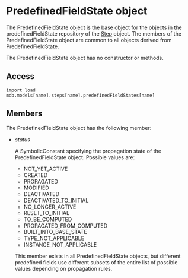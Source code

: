 # PredefinedFieldState object

The PredefinedFieldState object is the base object for the objects in the predefinedFieldState repository of the [Step](https://help.3ds.com/2022/english/DSSIMULIA_Established/SIMACAEKERRefMap/simaker-c-steppyc.htm?ContextScope=all) object. The members of the PredefinedFieldState object are common to all objects derived from PredefinedFieldState.

The PredefinedFieldState object has no constructor or methods.

## Access

```
import load
mdb.models[name].steps[name].predefinedFieldStates[name]
```

## Members

The PredefinedFieldState object has the following member:

- *status*

  A SymbolicConstant specifying the propagation state of the PredefinedFieldState object. Possible values are:

  - NOT_YET_ACTIVE
  - CREATED
  - PROPAGATED
  - MODIFIED
  - DEACTIVATED
  - DEACTIVATED_TO_INITIAL
  - NO_LONGER_ACTIVE
  - RESET_TO_INITIAL
  - TO_BE_COMPUTED
  - PROPAGATED_FROM_COMPUTED
  - BUILT_INTO_BASE_STATE
  - TYPE_NOT_APPLICABLE
  - INSTANCE_NOT_APPLICABLE

  This member exists in all PredefinedFieldState objects, but different predefined fields use different subsets of the entire list of possible values depending on propagation rules.
